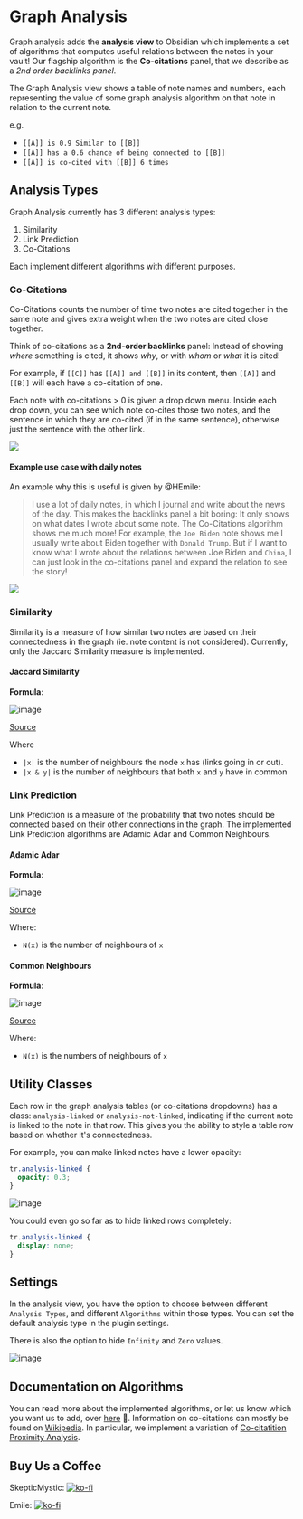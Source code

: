 # Graph Analysis

Graph analysis adds the **analysis view** to Obsidian which implements a set of
algorithms that computes useful relations between the notes in your vault! Our
flagship algorithm is the **Co-citations** panel, that we describe as a _2nd
order backlinks panel_.

The Graph Analysis view shows a table of note names and numbers, each
representing the value of some graph analysis algorithm on that note in relation
to the current note.

e.g.

- `[[A]] is 0.9 Similar to [[B]]`
- `[[A]] has a 0.6 chance of being connected to [[B]]`
- `[[A]] is co-cited with [[B]] 6 times`

## Analysis Types

Graph Analysis currently has 3 different analysis types:

1. Similarity
2. Link Prediction
3. Co-Citations

Each implement different algorithms with different purposes.

### Co-Citations

Co-Citations counts the number of time two notes are cited together in the same
note and gives extra weight when the two notes are cited close together.

Think of co-citations as a **2nd-order backlinks** panel: Instead of showing
_where_ something is cited, it shows _why_, or with _whom_ or _what_ it is
cited!

For example, if `[[C]]` has `[[A]] and [[B]]` in its content, then `[[A]]` and
`[[B]]` will each have a co-citation of one.

Each note with co-citations > 0 is given a drop down menu. Inside each drop
down, you can see which note co-cites those two notes, and the sentence in which
they are co-cited (if in the same sentence), otherwise just the sentence with
the other link.

![](https://i.imgur.com/9yspOkN.png)

#### Example use case with daily notes

An example why this is useful is given by @HEmile:

> I use a lot of daily notes, in which I journal and write about the news of the
> day. This makes the backlinks panel a bit boring: It only shows on what dates
> I wrote about some note. The Co-Citations algorithm shows me much more! For
> example, the `Joe Biden` note shows me I usually write about Biden together
> with `Donald Trump`. But if I want to know what I wrote about the relations
> between Joe Biden and `China`, I can just look in the co-citations panel and
> expand the relation to see the story!

![](https://i.imgur.com/tw9xrjq.png)

### Similarity

Similarity is a measure of how similar two notes are based on their
connectedness in the graph (ie. note content is not considered). Currently, only
the Jaccard Similarity measure is implemented.

#### Jaccard Similarity

**Formula**:

![image](https://user-images.githubusercontent.com/70717676/139872572-93504295-6d29-4722-bdb1-3fbeb7bc22ec.png)

[Source](https://neo4j.com/docs/graph-data-science/current/alpha-algorithms/jaccard/#alpha-algorithms-similarity-jaccard-context)

Where

- `|x|` is the number of neighbours the node `x` has (links going in or out).
- `|x & y|` is the number of neighbours that both `x` and `y` have in common

### Link Prediction

Link Prediction is a measure of the probability that two notes should be
connected based on their other connections in the graph. The implemented Link
Prediction algorithms are Adamic Adar and Common Neighbours.

#### Adamic Adar

**Formula**:

![image](https://user-images.githubusercontent.com/70717676/139873180-c870e072-843c-42a9-83fc-87205b408754.png)

[Source](https://neo4j.com/docs/graph-data-science/current/alpha-algorithms/adamic-adar/)

Where:

- `N(x)` is the number of neighbours of `x`

#### Common Neighbours

**Formula**:

![image](https://user-images.githubusercontent.com/70717676/139873406-d0542335-3b8c-4d08-8a5b-4510408ebd4e.png)

[Source](https://neo4j.com/docs/graph-data-science/current/alpha-algorithms/common-neighbors/)

Where:

- `N(x)` is the numbers of neighbours of `x`

## Utility Classes

Each row in the graph analysis tables (or co-citations dropdowns) has a class:
`analysis-linked` or `analysis-not-linked`, indicating if the current note is
linked to the note in that row. This gives you the ability to style a table row
based on whether it's connectedness.

For example, you can make linked notes have a lower opacity:

```css
tr.analysis-linked {
  opacity: 0.3;
}
```

![image](https://user-images.githubusercontent.com/70717676/139862955-75284ff5-0ced-4548-bf6e-caa353a16fe0.png)

You could even go so far as to hide linked rows completely:

```css
tr.analysis-linked {
  display: none;
}
```

## Settings

In the analysis view, you have the option to choose between different
`Analysis Types`, and different `Algorithms` within those types. You can set the
default analysis type in the plugin settings.

There is also the option to hide `Infinity` and `Zero` values.

![image](https://user-images.githubusercontent.com/70717676/138652879-d8b0e4a7-d70a-44e8-ba3c-67e04f6a8edd.png)

## Documentation on Algorithms

You can read more about the implemented algorithms, or let us know which you
want us to add, over
[here](https://neo4j.com/docs/graph-data-science/current/algorithms/) 👀.
Information on co-citations can mostly be found on
[Wikipedia](https://en.wikipedia.org/wiki/Co-citation). In particular, we
implement a variation of
[Co-citatition Proximity Analysis](https://en.wikipedia.org/wiki/Co-citation_Proximity_Analysis).


## Buy Us a Coffee

SkepticMystic: [![ko-fi](https://ko-fi.com/img/githubbutton_sm.svg)](https://ko-fi.com/G2G454TZF)

Emile: [![ko-fi](https://ko-fi.com/img/githubbutton_sm.svg)](https://ko-fi.com/Emile)
